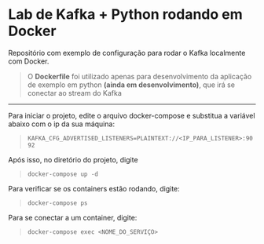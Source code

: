 # Lab de Kafka + Python rodando em Docker
Repositório com exemplo de configuração para rodar o Kafka localmente com Docker.

> O **Dockerfile** foi utilizado apenas para desenvolvimento da aplicação de exemplo em python **(ainda em desenvolvimento)**, que irá se conectar ao stream do Kafka

---

Para iniciar o projeto, edite o arquivo docker-compose e substitua a variável abaixo com o ip da sua máquina:

>```KAFKA_CFG_ADVERTISED_LISTENERS=PLAINTEXT://<IP_PARA_LISTENER>:9092```

Após isso, no diretório do projeto, digite
> ```docker-compose up -d```

Para verificar se os containers estão rodando, digite:
> ```docker-compose ps```

Para se conectar a um container, digite:
> ```docker-compose exec <NOME_DO_SERVIÇO>```